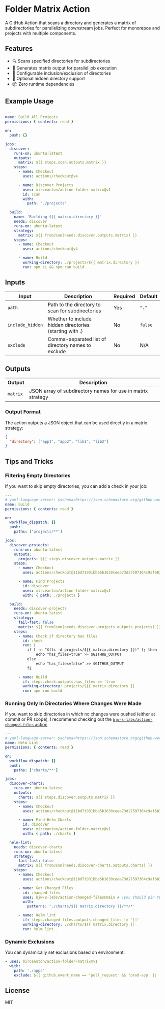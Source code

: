 # Folder Matrix Action

A GitHub Action that scans a directory and generates a matrix of subdirectories for parallelizing downstream jobs.
Perfect for monorepos and projects with multiple components.

## Features

- 🔍 Scans specified directories for subdirectories
- 🚀 Generates matrix output for parallel job execution
- 🎯 Configurable inclusion/exclusion of directories
- 👻 Optional hidden directory support
- 📦 Zero runtime dependencies

## Example Usage

```yaml
---
name: Build All Projects
permissions: { contents: read }

on:
  push: {}

jobs:
  discover:
    runs-on: ubuntu-latest
    outputs:
      matrix: ${{ steps.scan.outputs.matrix }}
    steps:
      - name: Checkout
        uses: actions/checkout@v4

      - name: Discover Projects
        uses: mirceanton/action-folder-matrix@v1
        id: scan
        with:
          path: './projects'

  build:
    name: 'Building ${{ matrix.directory }}'
    needs: discover
    runs-on: ubuntu-latest
    strategy:
      matrix: ${{ fromJson(needs.discover.outputs.matrix) }}
    steps:
      - name: Checkout
        uses: actions/checkout@v4

      - name: Build
        working-directory: ./projects/${{ matrix.directory }}
        run: npm ci && npm run build
```

## Inputs

| Input            | Description                                             | Required | Default |
| ---------------- | ------------------------------------------------------- | -------- | ------- |
| `path`           | Path to the directory to scan for subdirectories        | Yes      | `"."`   |
| `include_hidden` | Whether to include hidden directories (starting with .) | No       | `false` |
| `exclude`        | Comma-separated list of directory names to exclude      | No       | N/A     |

## Outputs

| Output   | Description                                                 |
| -------- | ----------------------------------------------------------- |
| `matrix` | JSON array of subdirectory names for use in matrix strategy |

### Output Format

The action outputs a JSON object that can be used directly in a matrix strategy:

```json
{
  "directory": ["app1", "app2", "lib1", "lib2"]
}
```

## Tips and Tricks

### Filtering Empty Directories

If you want to skip empty directories, you can add a check in your job:

```yaml
---
# yaml-language-server: $schema=https://json.schemastore.org/github-workflow.json
name: Build
permissions: { contents: read }

on:
  workflow_dispatch: {}
  push:
    paths: ['projects/**']

jobs:
  discover-projects:
    runs-on: ubuntu-latest
    outputs:
      projects: ${{ steps.discover.outputs.matrix }}
    steps:
      - name: Checkout
        uses: actions/checkout@11bd71901bbe5b1630ceea73d27597364c9af683 # v4.2.2

      - name: Find Projects
        id: discover
        uses: mirceanton/action-folder-matrix@v1
        with: { path: ./projects }

  build:
    needs: discover-projects
    runs-on: ubuntu-latest
    strategy:
      fail-fast: false
      matrix: ${{ fromJson(needs.discover-projects.outputs.projects) }}
    steps:
      - name: Check if directory has files
        id: check
        run: |
          if [ -n "$(ls -A projects/${{ matrix.directory }})" ]; then
              echo "has_files=true" >> $GITHUB_OUTPUT
          else
              echo "has_files=false" >> $GITHUB_OUTPUT
          fi

      - name: Build
        if: steps.check.outputs.has_files == 'true'
        working-directory: projects/${{ matrix.directory }}
        run: npm run build
```

### Running Only In Directories Where Changes Were Made

If you want to skip directories in which no changes were pushed (either at commit or PR scope), I recommend checking out
the [`bjw-s-labs/action-changed-files` action](https://github.com/bjw-s-labs/action-changed-files)

```yaml
---
# yaml-language-server: $schema=https://json.schemastore.org/github-workflow.json
name: Helm Lint
permissions: { contents: read }

on:
  workflow_dispatch: {}
  push:
    paths: ['charts/**']

jobs:
  discover-charts:
    runs-on: ubuntu-latest
    outputs:
      charts: ${{ steps.discover.outputs.matrix }}
    steps:
      - name: Checkout
        uses: actions/checkout@11bd71901bbe5b1630ceea73d27597364c9af683 # v4.2.2

      - name: Find Helm Charts
        id: discover
        uses: mirceanton/action-folder-matrix@v1
        with: { path: ./charts }

  helm-lint:
    needs: discover-charts
    runs-on: ubuntu-latest
    strategy:
      fail-fast: false
      matrix: ${{ fromJson(needs.discover-charts.outputs.charts) }}
    steps:
      - name: Checkout
        uses: actions/checkout@11bd71901bbe5b1630ceea73d27597364c9af683 # v4.2.2

      - name: Get Changed Files
        id: changed-files
        uses: bjw-s-labs/action-changed-files@main # !you should pin this to a specific sha!
        with:
          patterns: './charts/${{ matrix.directory }}/**/*'

      - name: Helm lint
        if: steps.changed-files.outputs.changed_files != '[]'
        working-directory: ./charts/${{ matrix.directory }}
        run: helm lint .
```

### Dynamic Exclusions

You can dynamically set exclusions based on environment:

```yaml
- uses: mirceanton/action-folder-matrix@v1
  with:
    path: './apps'
    exclude: ${{ github.event_name == 'pull_request' && 'prod-app' || '' }}
```

## License

MIT
